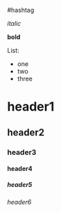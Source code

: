 #hashtag

*italic*

**bold**

List:
- one
- two
- three

# header1
## header2
### header3
#### header4
##### header5
###### header6
